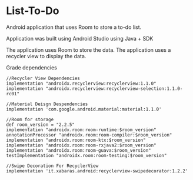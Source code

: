# List-To-Do
Android application that uses Room to store a to-do list.


Application was built using Android Studio using Java + SDK

The application uses Room to store the data.
The application uses a recycler view to display the data.

Grade dependencies

    //Recycler View Dependencies
    implementation "androidx.recyclerview:recyclerview:1.1.0"
    implementation "androidx.recyclerview:recyclerview-selection:1.1.0-rc01"
    
    //Material Deisgn Despendencies
    implementation 'com.google.android.material:material:1.1.0'
    
    //Room for storage
    def room_version = "2.2.5"
    implementation "androidx.room:room-runtime:$room_version"
    annotationProcessor "androidx.room:room-compiler:$room_version"
    implementation "androidx.room:room-ktx:$room_version"
    implementation "androidx.room:room-rxjava2:$room_version"
    implementation "androidx.room:room-guava:$room_version"
    testImplementation "androidx.room:room-testing:$room_version"
    
    //Swipe Decoration For RecyclerView
    implementation 'it.xabaras.android:recyclerview-swipedecorator:1.2.2'
    
    



    
    

